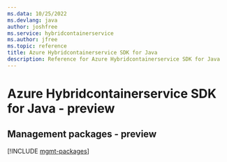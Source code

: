 ```yaml
---
ms.data: 10/25/2022
ms.devlang: java
author: joshfree
ms.service: hybridcontainerservice
ms.author: jfree
ms.topic: reference
title: Azure Hybridcontainerservice SDK for Java
description: Reference for Azure Hybridcontainerservice SDK for Java
---
```

# Azure Hybridcontainerservice SDK for Java - preview

## Management packages - preview
[!INCLUDE [mgmt-packages](hybridcontainerservice-mgmt-index.md)]
